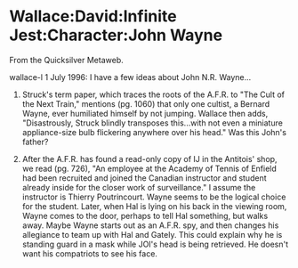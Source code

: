 
# Wallace:David:Infinite Jest:Character:John Wayne

From the Quicksilver Metaweb.

wallace-l 1 July 1996: I have a few ideas about John N.R. Wayne...

1. Struck's term paper, which traces the roots of the A.F.R. to "The Cult of the Next Train," mentions (pg. 1060) that only one cultist, a Bernard Wayne, ever humiliated himself by not jumping. Wallace then adds, "Disastrously, Struck blindly transposes this...with not even a miniature appliance-size bulb flickering anywhere over his head." Was this John's father?


1. After the A.F.R. has found a read-only copy of IJ in the Antitois' shop, we read (pg. 726), "An employee at the Academy of Tennis of Enfield had been recruited and joined the Canadian instructor and student already inside for the closer work of surveillance." I assume the instructor is Thierry Poutrincourt. Wayne seems to be the logical choice for the student. Later, when Hal is lying on his back in the viewing room, Wayne comes to the door, perhaps to tell Hal something, but walks away. Maybe Wayne starts out as an A.F.R. spy, and then changes his allegiance to team up with Hal and Gately. This could explain why he is standing guard in a mask while JOI's head is being retrieved. He doesn't want his compatriots to see his face.
